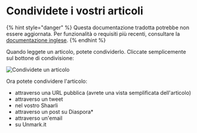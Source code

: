 # Condividete i vostri articoli

{% hint style="danger" %}
Questa documentazione tradotta potrebbe non essere aggiornata. Per funzionalità o requisiti più recenti, consultare la [documentazione inglese](https://doc.wallabag.org/en/).
{% endhint %}

Quando leggete un articolo, potete condividerlo. Cliccate semplicemente
sul bottone di condivisione:

![Condividete un articolo](../../../img/user/share.png)

Ora potete condividere l'articolo:

-   attraverso una URL pubblica (avrete una vista semplificata
    dell'articolo)
-   attraverso un tweet
-   nel vostro Shaarli
-   attraverso un post su Diaspora\*
-   attraverso un'email
-   su Unmark.it